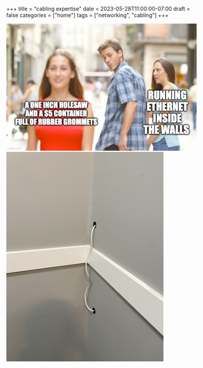+++
title = "cabling expertise"
date = 2023-05-28T11:00:00-07:00
draft = false
categories = ["home"]
tags = ["networking", "cabling"]
+++

![](./holesaw.png)
![](./bam.png)